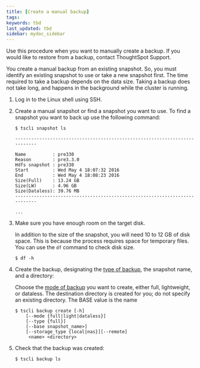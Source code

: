 ```yaml
---
title: [Create a manual backup]
tags:
keywords: tbd
last_updated: tbd
sidebar: mydoc_sidebar
---
```

Use this procedure when you want to manually create a backup. If you would like to restore from a backup, contact ThoughtSpot Support.

You create a manual backup from an existing snapshot. So, you must identify an existing snapshot to use or take a new snapshot first. The time required to take a backup depends on the data size. Taking a backup does not take long, and happens in the background while the cluster is running.

1. Log in to the Linux shell using SSH.
2. Create a manual snapshot or find a snapshot you want to use.
   To find a snapshot you want to back up use the following command:

    ```
    $ tscli snapshot ls

    ---------------------------------------------------------------------------

    Name          : pre330
    Reason        : pre3.3.0
    Hdfs snapshot : pre330
    Start         : Wed May 4 18:07:32 2016
    End           : Wed May 4 18:08:23 2016
    Size(Full)    : 13.24 GB
    Size(LW)      : 4.96 GB
    Size(Dataless): 39.76 MB
    ---------------------------------------------------------------------------

    ...
    ```

3. Make sure you have enough room on the target disk.

    In addition to the size of the snapshot, you will need 10 to 12 GB of disk space. This is because the process requires space for temporary files. You can use the `df` command to check disk size.

    ```
    $ df -h
    ```

4. Create the backup, designating the [type of backup](backups_and_snapshots.html#), the snapshot name, and a directory:

    Choose the [mode of backup](backups_and_snapshots.html#) you want to create, either full, lightweight, or dataless. The destination directory is created for you; do not specify an existing directory. The BASE value is the name

    ```
    $ tscli backup create [-h]
        [--mode {full|light|dataless}]
        [--type {full}]
        [--base snapshot_name>]
        [--storage_type {local|nas}][--remote]
         <name> <directory>
    ```

5. Check that the backup was created:

    ```
    $ tscli backup ls
    ```
